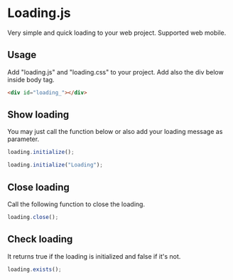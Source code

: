 # Loading.js

Very simple and quick loading to your web project. Supported web mobile.

## Usage

Add "loading.js" and "loading.css" to your project. Add also the div below inside body tag.

```html
<div id="loading_"></div>
```

## Show loading

You may just call the function below or also add your loading message as parameter.

```javascript
loading.initialize();
```

```javascript
loading.initialize("Loading");
```

## Close loading

Call the following function to close the loading.

```javascript
loading.close();
```

## Check loading

It returns true if the loading is initialized and false if it's not.

```javascript
loading.exists();
```
